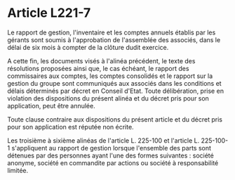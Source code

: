 # Article L221-7

Le rapport de gestion, l'inventaire et les comptes annuels établis par les gérants sont soumis à l'approbation de l'assemblée des associés, dans le délai de six mois à compter de la clôture dudit exercice.

A cette fin, les documents visés à l'alinéa précédent, le texte des résolutions proposées ainsi que, le cas échéant, le rapport des commissaires aux comptes, les comptes consolidés et le rapport sur la gestion du groupe sont communiqués aux associés dans les conditions et délais déterminés par décret en Conseil d'Etat. Toute délibération, prise en violation des dispositions du présent alinéa et du décret pris pour son application, peut être annulée.

Toute clause contraire aux dispositions du présent article et du décret pris pour son application est réputée non écrite.

Les troisième à sixième alinéas de l'article L. 225-100 et l'article L. 225-100-1 s'appliquent au rapport de gestion lorsque l'ensemble des parts sont détenues par des personnes ayant l'une des formes suivantes : société anonyme, société en commandite par actions ou société à responsabilité limitée.
